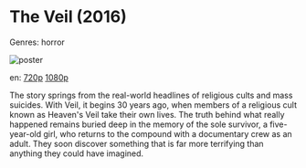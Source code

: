# The Veil (2016)

Genres: horror

![poster](http://image.tmdb.org/t/p/w500/kdm4LBCphAzvr2XbGi6eRJNXeXE.jpg)

en:
  [720p](magnet:?xt=urn:btih:C56CA4EEED5292236255307668535C94262F11F5&tr=udp://glotorrents.pw:6969/announce&tr=udp://tracker.opentrackr.org:1337/announce&tr=udp://torrent.gresille.org:80/announce&tr=udp://tracker.openbittorrent.com:80&tr=udp://tracker.coppersurfer.tk:6969&tr=udp://tracker.leechers-paradise.org:6969&tr=udp://p4p.arenabg.ch:1337&tr=udp://tracker.internetwarriors.net:1337)
  [1080p](magnet:?xt=urn:btih:67F21EE821894487F299F2549A9FE5410E0B7EFA&tr=udp://glotorrents.pw:6969/announce&tr=udp://tracker.opentrackr.org:1337/announce&tr=udp://torrent.gresille.org:80/announce&tr=udp://tracker.openbittorrent.com:80&tr=udp://tracker.coppersurfer.tk:6969&tr=udp://tracker.leechers-paradise.org:6969&tr=udp://p4p.arenabg.ch:1337&tr=udp://tracker.internetwarriors.net:1337)
  


The story springs from the real-world headlines of religious cults and mass suicides. With Veil, it begins 30 years ago, when members of a religious cult known as Heaven's Veil take their own lives. The truth behind what really happened remains buried deep in the memory of the sole survivor, a five-year-old girl, who returns to the compound with a documentary crew as an adult. They soon discover something that is far more terrifying than anything they could have imagined.